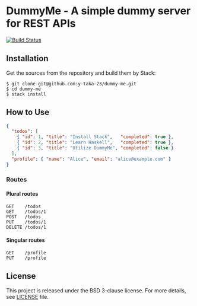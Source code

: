 DummyMe - A simple dummy server for REST APIs
=============================================

[![Build Status](https://travis-ci.org/y-taka-23/dummy-me.svg?branch=master)](https://travis-ci.org/y-taka-23/dummy-me)

Installation
------------

Get the sources from the repository and build them by Stack:

```
$ git clone git@github.com:y-taka-23/dummy-me.git
$ cd dummy-me
$ stack install
```

How to Use
----------

```json
{
  "todos": [
    { "id": 1, "title": "Install Stack",   "completed": true },
    { "id": 2, "title": "Learn Haskell",   "completed": true },
    { "id": 3, "title": "Utilize DummyMe", "completed": false }
  ],
  "profile": { "name": "Alice", "email": "alice@example.com" }
}
```

### Routes

#### Plural routes

```
GET    /todos
GET    /todos/1
POST   /todos
PUT    /todos/1
DELETE /todos/1
```

#### Singular routes

```
GET    /profile
PUT    /profile
```

License
-------

This project is released under the BSD 3-clause license. For more details, see [LICENSE](./LICENSE) file.
